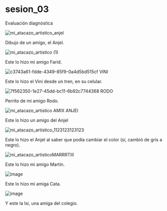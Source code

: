 # sesion_03
Evaluación diagnóstica



![mi_atacazo_artistico_anjel](https://user-images.githubusercontent.com/90003734/132755884-ec9d0a25-b11f-43a9-913c-115cb5a72674.jpg)

Dibujo de un amigo, el Anjel.



![mi_atacazo_artistico (1)](https://user-images.githubusercontent.com/90003734/132757317-2abb25d0-c4a5-4bd4-ab72-de5a4b5bfb51.jpg)

Este lo hizo mi amigo Farid.



![c3743a61-fdde-4349-85f9-0a4d5bd515cf VINI](https://user-images.githubusercontent.com/90003734/132757786-9dee1c04-e5b5-427a-904f-f1fb0451ae40.jpg)

Este lo hizo el Vini desde un tren, en su celular.



![7f562350-1e27-45dd-bc11-6b92c7744368 RODO](https://user-images.githubusercontent.com/90003734/132757945-92629bde-9d22-4f8d-b2bd-46087a593a2e.jpg)

Perrito de mi amigo Rodo.



![mi_atacazo_artistico AMIX ANJEl](https://user-images.githubusercontent.com/90003734/132758439-001097e2-bcb9-41fe-9aaf-bad162cad7d5.png)

Este lo hizo un amigo del Anjel



![mi_atacazo_artistico_1123123123123](https://user-images.githubusercontent.com/90003734/132759847-bebd3dd5-346b-4231-b192-38dc4319abc2.jpg)

Este lo hizo el Anjel al saber que podía cambiar el color (sí, cambió de gris a negro).



![mi_atacazo_artisticoMARRRTIII](https://user-images.githubusercontent.com/90003734/132760202-acc3fe3b-4a07-409d-91ae-97801070db60.jpg)

Este lo hizo mi amigo Martín.



![image](https://user-images.githubusercontent.com/90003734/132762784-28dd7379-2248-4492-b107-cca730d0d08c.png)

Este lo hizo mi amiga Cata.



![image](https://user-images.githubusercontent.com/90003734/132763128-5be04eac-a589-49bf-86d3-166fc47c85ec.png)

Y este la Isi, una amiga del colegio.
